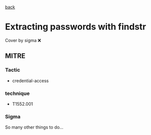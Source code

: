 [back](../index.md)
# Extracting passwords with findstr
Cover by sigma :x: 

## MITRE
### Tactic
  - credential-access

### technique
  - T1552.001

### Sigma

 So many other things to do...